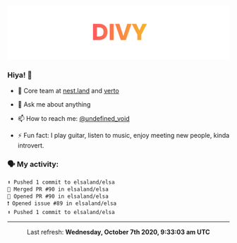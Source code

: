 
![](https://github.com/divy-work/divy-work/raw/master/assets/divy.png)

### Hiya! 👋

- 🔭 Core team at [nest.land](https://github.com/nestdotland/nest.land) and [verto](https://github.com/useverto/verto)

- 💬 Ask me about anything

- 📫 How to reach me: [@undefined_void](https://instagram.com/divy.exe)

- ⚡ Fun fact: I play guitar, listen to music, enjoy meeting new people, kinda introvert.

### 🗣 My activity:

```
⬆️ Pushed 1 commit to elsaland/elsa
🎉 Merged PR #90 in elsaland/elsa
💪 Opened PR #90 in elsaland/elsa
❗️ Opened issue #89 in elsaland/elsa
⬆️ Pushed 1 commit to elsaland/elsa
```

------------
<p align="center">Last refresh: <b>Wednesday, October 7th 2020, 9:33:03 am UTC</b></p>
